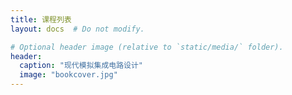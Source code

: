 ```yaml
---
title: 课程列表
layout: docs  # Do not modify.

# Optional header image (relative to `static/media/` folder).
header:
  caption: "现代模拟集成电路设计"
  image: "bookcover.jpg"
---
```


